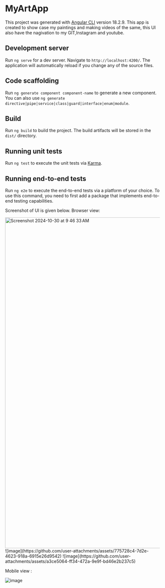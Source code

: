 # MyArtApp

This project was generated with [Angular CLI](https://github.com/angular/angular-cli) version 18.2.9.
This app is created to show case my paintings and making videos of the same, this UI also have the nagivation to my GIT,Instagram and youtube.

## Development server

Run `ng serve` for a dev server. Navigate to `http://localhost:4200/`. The application will automatically reload if you change any of the source files.

## Code scaffolding

Run `ng generate component component-name` to generate a new component. You can also use `ng generate directive|pipe|service|class|guard|interface|enum|module`.

## Build

Run `ng build` to build the project. The build artifacts will be stored in the `dist/` directory.

## Running unit tests

Run `ng test` to execute the unit tests via [Karma](https://karma-runner.github.io).

## Running end-to-end tests

Run `ng e2e` to execute the end-to-end tests via a platform of your choice. To use this command, you need to first add a package that implements end-to-end testing capabilities.

Screenshot of UI is given below.
Browser view: 

<img width="1074" alt="Screenshot 2024-10-30 at 9 46 33 AM" src="https://github.com/user-attachments/assets/4065825f-a89e-417d-a390-3644bfcf40b0">
![image](https://github.com/user-attachments/assets/775728c4-7d2e-4623-918a-6915e26d9542)
![image](https://github.com/user-attachments/assets/a3ce5064-ff34-472a-9e9f-bd46e2b237c5)


Mobile view :

![image](https://github.com/user-attachments/assets/83133d49-db3e-4ce0-a771-30662ad44ee2)





